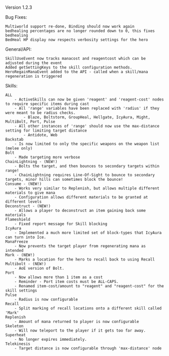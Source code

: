 Version 1.2.3

Bug Fixes:

	Multiworld support re-done, Binding should now work again
	bedhealing percentages are no longer rounded down to 0, this fixes bedhealing
	BedHeal HP display now respects verbosity settings for the hero

General/API:

	SkillUseEvent now tracks manacost and reagentcost which can be adjusted during the event
	Added getSettingKeys to the skill configuration methods.
	HeroRegainManaEvent added to the API - called when a skill/mana regeneration is triggered
	

Skills:

	ALL
		- ActiveSkills can now be given 'reagent' and 'reagent-cost' nodes to require specific items during cast
		- All 'range' variables have been replaced with 'radius' if they were meant to be radius checks.
			- Blaze, Boltstorm, GroupHeal, Hellgate, IcyAura, Might, MultiBolt, Port, Pulse
		- All other instances of 'range' should now use the max-distance setting for limiting target distance
			- Antidote, Web
	Backstab
		- Is now limited to only the specific weapons on the weapon list (melee only)
	Bolt
		- Made targeting more verbose
	ChainLightning - (NEW!)
		- Bolts the target, and then bounces to secondary targets within range!
		- ChainLightning requires Line-Of-Sight to bounce to secondary targets, minor hills can sometimes block the bounce!
	Consume - (NEW!)
		- Works very similar to Replenish, but allows multiple different materials to give mana
		- Configuration allows different materials to be granted at different levels
	Deconstruct - (NEW!)
		- Allows a player to deconstruct an item gaining back some materials
	Flameshield
		- Fixed report message for Skill blocking
	IcyAura
		- Implemented a much more limited set of block-types that IcyAura can turn into Ice.
	ManaFreeze
		- Now prevents the target player from regenerating mana as intended
	Mark - (NEW!)
		- Marks a location for the hero to recall back to using Recall
	Multibolt - (NEW!)
		- AoE version of Bolt.
	Port
		- Now allows more than 1 item as a cost
		- Reminder - Port item costs must be ALL-CAPS.
		- Renamed item-cost/amount to "reagent" and "reagent-cost" for the skill settings
	Pulse
		- Radius is now configurable
	Recall
		- Split marking of recall locations onto a different skill called 'Mark'
	Replenish
		- Amount of mana returned to player is now configurable
	Skeleton
		- Will now teleport to the player if it gets too far away.
	Superheat
		- No longer expires immediately.
	Telekinesis
		- Target distance is now configurable through 'max-distance' node